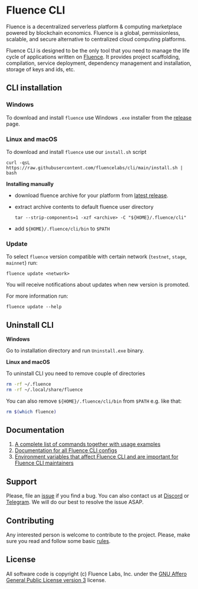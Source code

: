# Fluence CLI

Fluence is a decentralized serverless platform & computing marketplace powered
by blockchain economics. Fluence is a global, permissionless, scalable, and
secure alternative to centralized cloud computing platforms.

Fluence CLI is designed to be the only tool that you need to manage the life
cycle of applications written on [Fluence](https://fluence.network). It provides
project scaffolding, compilation, service deployment, dependency management and
installation, storage of keys and ids, etc.

## CLI installation

### Windows

To download and install `fluence` use Windows `.exe` installer from the [release](https://github.com/fluencelabs/cli/releases) page.

### Linux and macOS

To download and install `fluence` use our `install.sh` script

```shell
curl -qsL https://raw.githubusercontent.com/fluencelabs/cli/main/install.sh | bash
```

**Installing manually**

-   download fluence archive for your platform from
    [latest release](https://github.com/fluencelabs/cli/releases/latest).
-   extract archive contents to default fluence user directory

    ```shell
    tar --strip-components=1 -xzf <archive> -C "${HOME}/.fluence/cli"
    ```

-   add `${HOME}/.fluence/cli/bin` to `$PATH`

### Update

To select `fluence` version compatible with certain network (`testnet`, `stage`, `mainnet`) run:

```shell
fluence update <network>
```

You will receive notifications about updates when new version is promoted.

For more information run:

```shell
fluence update --help
```

## Uninstall CLI

**Windows**

Go to installation directory and run `Uninstall.exe` binary.

**Linux and macOS**

To uninstall CLI you need to remove couple of directories

```sh
rm -rf ~/.fluence
rm -rf ~/.local/share/fluence
```

You can also remove `${HOME}/.fluence/cli/bin` from `$PATH` e.g. like that:

```sh
rm $(which fluence)
```

## Documentation

1. [A complete list of commands together with usage examples](./cli/docs/commands/README.md)
1. [Documentation for all Fluence CLI configs](./cli/docs/configs/README.md)
1. [Environment variables that affect Fluence CLI and are important for Fluence CLI maintainers](./cli/example.env)

## Support

Please, file an [issue](https://github.com/fluencelabs/cli/issues) if you find a
bug. You can also contact us at [Discord](https://discord.com/invite/5qSnPZKh7u)
or [Telegram](https://t.me/fluence_project). We will do our best to resolve the
issue ASAP.

## Contributing

Any interested person is welcome to contribute to the project. Please, make sure
you read and follow some basic [rules](./CONTRIBUTING.md).

## License

All software code is copyright (c) Fluence Labs, Inc. under the
[GNU Affero General Public License version 3](./LICENSE) license.
